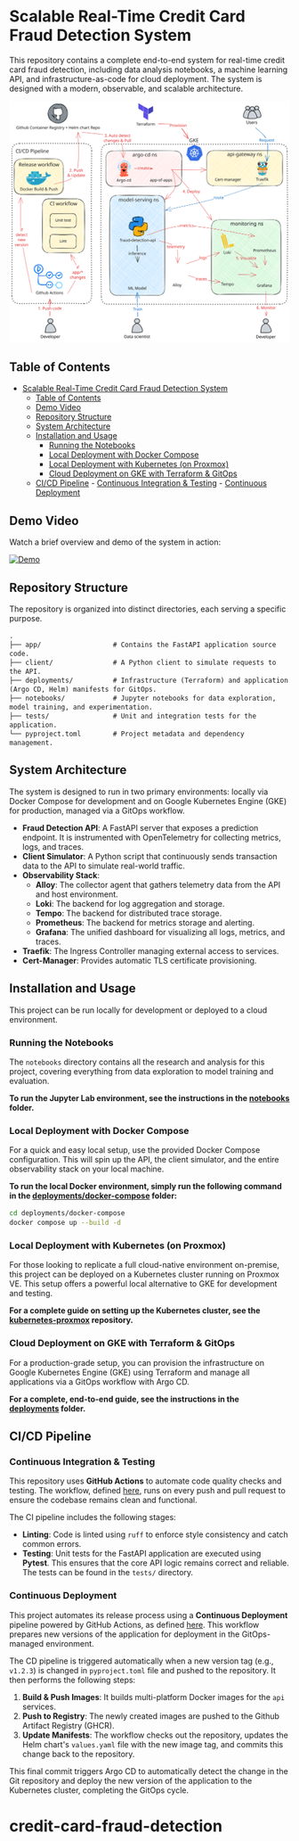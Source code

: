 # Scalable Real-Time Credit Card Fraud Detection System

This repository contains a complete end-to-end system for real-time credit card fraud detection, including data analysis notebooks, a machine learning API, and infrastructure-as-code for cloud deployment. The system is designed with a modern, observable, and scalable architecture.

![mlops1-arch](./deployments/images/mlops1-arch.excalidraw.svg)

## Table of Contents

<!--toc:start-->

- [Scalable Real-Time Credit Card Fraud Detection System](#scalable-real-time-credit-card-fraud-detection-system)
  - [Table of Contents](#table-of-contents)
  - [Demo Video](#demo-video)
  - [Repository Structure](#repository-structure)
  - [System Architecture](#system-architecture)
  - [Installation and Usage](#installation-and-usage)
    - [Running the Notebooks](#running-the-notebooks)
    - [Local Deployment with Docker Compose](#local-deployment-with-docker-compose)
    - [Local Deployment with Kubernetes (on Proxmox)](#local-deployment-with-kubernetes-on-proxmox)
    - [Cloud Deployment on GKE with Terraform & GitOps](#cloud-deployment-on-gke-with-terraform-gitops)
  - [CI/CD Pipeline](#cicd-pipeline) - [Continuous Integration & Testing](#continuous-integration-testing) - [Continuous Deployment](#continuous-deployment)
  <!--toc:end-->

## Demo Video

Watch a brief overview and demo of the system in action:

[![Demo](https://img.youtube.com/vi/SOBmdxpqs5E/0.jpg)](https://youtu.be/SOBmdxpqs5E)

## Repository Structure

The repository is organized into distinct directories, each serving a specific purpose.

```
.
├── app/                  # Contains the FastAPI application source code.
├── client/               # A Python client to simulate requests to the API.
├── deployments/          # Infrastructure (Terraform) and application (Argo CD, Helm) manifests for GitOps.
├── notebooks/            # Jupyter notebooks for data exploration, model training, and experimentation.
├── tests/                # Unit and integration tests for the application.
└── pyproject.toml        # Project metadata and dependency management.
```

## System Architecture

The system is designed to run in two primary environments: locally via Docker Compose for development and on Google Kubernetes Engine (GKE) for production, managed via a GitOps workflow.

- **Fraud Detection API**: A FastAPI server that exposes a prediction endpoint. It is instrumented with OpenTelemetry for collecting metrics, logs, and traces.
- **Client Simulator**: A Python script that continuously sends transaction data to the API to simulate real-world traffic.
- **Observability Stack**:
  - **Alloy**: The collector agent that gathers telemetry data from the API and host environment.
  - **Loki**: The backend for log aggregation and storage.
  - **Tempo**: The backend for distributed trace storage.
  - **Prometheus**: The backend for metrics storage and alerting.
  - **Grafana**: The unified dashboard for visualizing all logs, metrics, and traces.
- **Traefik**: The Ingress Controller managing external access to services.
- **Cert-Manager**: Provides automatic TLS certificate provisioning.

## Installation and Usage

This project can be run locally for development or deployed to a cloud environment.

### Running the Notebooks

The `notebooks` directory contains all the research and analysis for this project, covering everything from data exploration to model training and evaluation.

**To run the Jupyter Lab environment, see the instructions in the [notebooks](./notebooks/) folder.**

### Local Deployment with Docker Compose

For a quick and easy local setup, use the provided Docker Compose configuration. This will spin up the API, the client simulator, and the entire observability stack on your local machine.

**To run the local Docker environment, simply run the following command in the [deployments/docker-compose](./deployments/docker-compose/) folder:**

```bash
cd deployments/docker-compose
docker compose up --build -d
```

### Local Deployment with Kubernetes (on Proxmox)

For those looking to replicate a full cloud-native environment on-premise, this project can be deployed on a Kubernetes cluster running on Proxmox VE. This setup offers a powerful local alternative to GKE for development and testing.

**For a complete guide on setting up the Kubernetes cluster, see the [kubernetes-proxmox](https://github.com/phuchoang2603/kubernetes-proxmox) repository.**

### Cloud Deployment on GKE with Terraform & GitOps

For a production-grade setup, you can provision the infrastructure on Google Kubernetes Engine (GKE) using Terraform and manage all applications via a GitOps workflow with Argo CD.

**For a complete, end-to-end guide, see the instructions in the [deployments](./deployments/) folder.**

## CI/CD Pipeline

### Continuous Integration & Testing

This repository uses **GitHub Actions** to automate code quality checks and testing. The workflow, defined [here](.github/workflows/lint-test.yml), runs on every push and pull request to ensure the codebase remains clean and functional.

The CI pipeline includes the following stages:

- **Linting**: Code is linted using `ruff` to enforce style consistency and catch common errors.
- **Testing**: Unit tests for the FastAPI application are executed using **Pytest**. This ensures that the core API logic remains correct and reliable. The tests can be found in the `tests/` directory.

### Continuous Deployment

This project automates its release process using a **Continuous Deployment** pipeline powered by GitHub Actions, as defined [here](.github/workflows/release.yml). This workflow prepares new versions of the application for deployment in the GitOps-managed environment.

The CD pipeline is triggered automatically when a new version tag (e.g., `v1.2.3`) is changed in `pyproject.toml` file and pushed to the repository. It then performs the following steps:

1. **Build & Push Images**: It builds multi-platform Docker images for the `api` services.
2. **Push to Registry**: The newly created images are pushed to the Github Artifact Registry (GHCR).
3. **Update Manifests**: The workflow checks out the repository, updates the Helm chart's `values.yaml` file with the new image tag, and commits this change back to the repository.

This final commit triggers Argo CD to automatically detect the change in the Git repository and deploy the new version of the application to the Kubernetes cluster, completing the GitOps cycle.
# credit-card-fraud-detection
